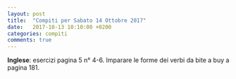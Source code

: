 ```yaml
---
layout: post
title:  "Compiti per Sabato 14 Ottobre 2017"
date:   2017-10-13 10:10:00 +0200
categories: compiti
comments: true
---
```


**Inglese**: esercizi pagina 5 n° 4-6.
Imparare le forme dei verbi da bite a buy a pagina 181.
